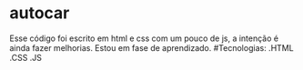 # autocar
Esse código foi escrito em html e css com um pouco de js, a intenção é ainda fazer melhorias.
Estou em fase de aprendizado.
#Tecnologias:
.HTML
.CSS
.JS

